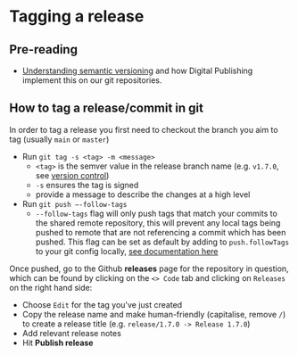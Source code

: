 # Tagging a release

## Pre-reading

- [Understanding semantic versioning](../guides/VERSIONING.md) and how Digital Publishing implement this on our git repositories.

## How to tag a release/commit in git

In order to tag a release you first need to checkout the branch you aim to tag (usually `main` or `master`)

* Run `git tag -s <tag> -m <message>`
	* `<tag>` is the semver value in the release branch name (e.g. `v1.7.0`, see [version control](VERSIONING.md))
	* `-s` ensures the tag is signed
	* provide a message to describe the changes at a high level
* Run `git push —-follow-tags` 
	* `--follow-tags` flag will only push tags that match your commits to the shared remote repository, this will prevent any local tags being pushed to remote that are not referencing a commit which has been pushed. This flag can be set as default by adding to `push.followTags` to your git config locally, [see documentation here](https://git-scm.com/docs/git-push#Documentation/git-push.txt---follow-tags)


Once pushed, go to the Github **releases** page for the repository in question, which can be found by clicking on the `<> Code` tab and clicking on `Releases` on the right hand side:

* Choose `Edit` for the tag you've just created
* Copy the release name and make human-friendly (capitalise, remove `/`) to create a release title (e.g. `release/1.7.0 -> Release 1.7.0`)
* Add relevant release notes
* Hit **Publish release**
